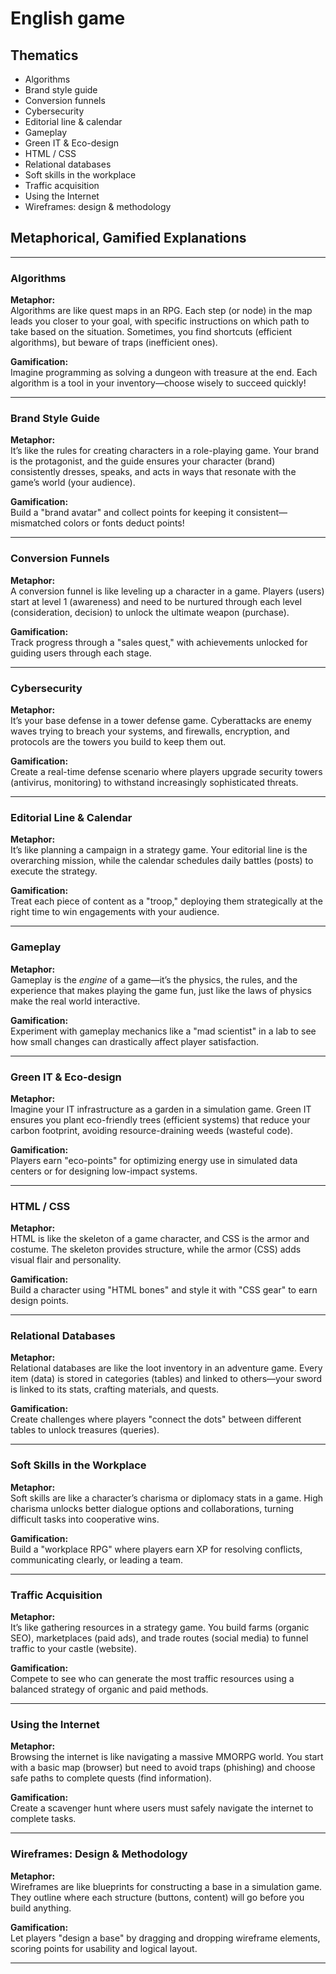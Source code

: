 # English game

## Thematics

- Algorithms
- Brand style guide
- Conversion funnels
- Cybersecurity
- Editorial line & calendar
- Gameplay
- Green IT & Eco-design
- HTML / CSS
- Relational databases
- Soft skills in the workplace
- Traffic acquisition
- Using the Internet
- Wireframes: design & methodology

## Metaphorical, Gamified Explanations

---

### **Algorithms**

**Metaphor:**  
Algorithms are like quest maps in an RPG. Each step (or node) in the map leads you closer to your goal, with specific instructions on which path to take based on the situation. Sometimes, you find shortcuts (efficient algorithms), but beware of traps (inefficient ones).

**Gamification:**  
Imagine programming as solving a dungeon with treasure at the end. Each algorithm is a tool in your inventory—choose wisely to succeed quickly!

---

### **Brand Style Guide**

**Metaphor:**  
It’s like the rules for creating characters in a role-playing game. Your brand is the protagonist, and the guide ensures your character (brand) consistently dresses, speaks, and acts in ways that resonate with the game’s world (your audience).

**Gamification:**  
Build a "brand avatar" and collect points for keeping it consistent—mismatched colors or fonts deduct points!

---

### **Conversion Funnels**

**Metaphor:**  
A conversion funnel is like leveling up a character in a game. Players (users) start at level 1 (awareness) and need to be nurtured through each level (consideration, decision) to unlock the ultimate weapon (purchase).

**Gamification:**  
Track progress through a "sales quest," with achievements unlocked for guiding users through each stage.

---

### **Cybersecurity**

**Metaphor:**  
It’s your base defense in a tower defense game. Cyberattacks are enemy waves trying to breach your systems, and firewalls, encryption, and protocols are the towers you build to keep them out.

**Gamification:**  
Create a real-time defense scenario where players upgrade security towers (antivirus, monitoring) to withstand increasingly sophisticated threats.

---

### **Editorial Line & Calendar**

**Metaphor:**  
It’s like planning a campaign in a strategy game. Your editorial line is the overarching mission, while the calendar schedules daily battles (posts) to execute the strategy.

**Gamification:**  
Treat each piece of content as a "troop," deploying them strategically at the right time to win engagements with your audience.

---

### **Gameplay**

**Metaphor:**  
Gameplay is the _engine_ of a game—it’s the physics, the rules, and the experience that makes playing the game fun, just like the laws of physics make the real world interactive.

**Gamification:**  
Experiment with gameplay mechanics like a "mad scientist" in a lab to see how small changes can drastically affect player satisfaction.

---

### **Green IT & Eco-design**

**Metaphor:**  
Imagine your IT infrastructure as a garden in a simulation game. Green IT ensures you plant eco-friendly trees (efficient systems) that reduce your carbon footprint, avoiding resource-draining weeds (wasteful code).

**Gamification:**  
Players earn "eco-points" for optimizing energy use in simulated data centers or for designing low-impact systems.

---

### **HTML / CSS**

**Metaphor:**  
HTML is like the skeleton of a game character, and CSS is the armor and costume. The skeleton provides structure, while the armor (CSS) adds visual flair and personality.

**Gamification:**  
Build a character using "HTML bones" and style it with "CSS gear" to earn design points.

---

### **Relational Databases**

**Metaphor:**  
Relational databases are like the loot inventory in an adventure game. Every item (data) is stored in categories (tables) and linked to others—your sword is linked to its stats, crafting materials, and quests.

**Gamification:**  
Create challenges where players "connect the dots" between different tables to unlock treasures (queries).

---

### **Soft Skills in the Workplace**

**Metaphor:**  
Soft skills are like a character’s charisma or diplomacy stats in a game. High charisma unlocks better dialogue options and collaborations, turning difficult tasks into cooperative wins.

**Gamification:**  
Build a "workplace RPG" where players earn XP for resolving conflicts, communicating clearly, or leading a team.

---

### **Traffic Acquisition**

**Metaphor:**  
It’s like gathering resources in a strategy game. You build farms (organic SEO), marketplaces (paid ads), and trade routes (social media) to funnel traffic to your castle (website).

**Gamification:**  
Compete to see who can generate the most traffic resources using a balanced strategy of organic and paid methods.

---

### **Using the Internet**

**Metaphor:**  
Browsing the internet is like navigating a massive MMORPG world. You start with a basic map (browser) but need to avoid traps (phishing) and choose safe paths to complete quests (find information).

**Gamification:**  
Create a scavenger hunt where users must safely navigate the internet to complete tasks.

---

### **Wireframes: Design & Methodology**

**Metaphor:**  
Wireframes are like blueprints for constructing a base in a simulation game. They outline where each structure (buttons, content) will go before you build anything.

**Gamification:**  
Let players "design a base" by dragging and dropping wireframe elements, scoring points for usability and logical layout.

---
